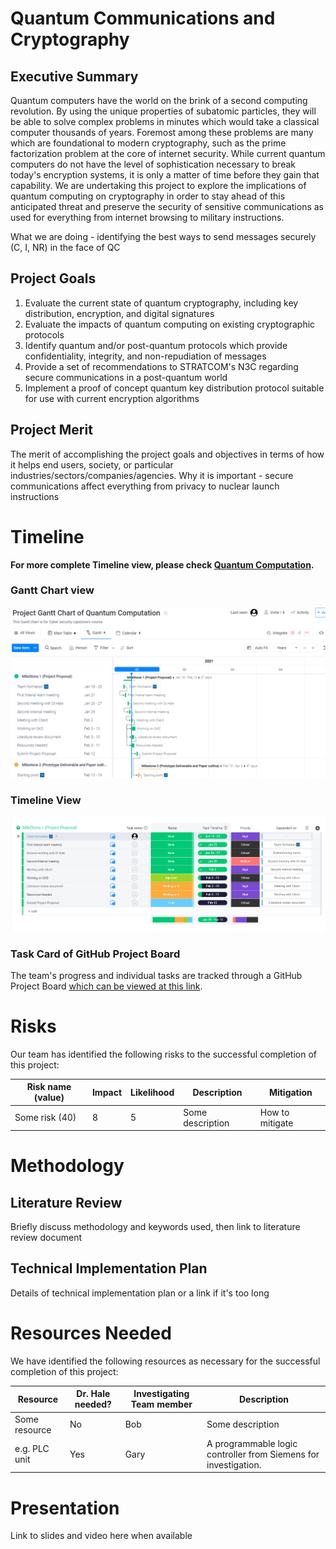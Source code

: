 # Quantum Communications and Cryptography
## Executive Summary
Quantum computers have the world on the brink of a second computing revolution. By using the unique properties of subatomic particles, they will be able to solve complex problems in minutes which would take a classical computer thousands of years. Foremost among these problems are many which are foundational to modern cryptography, such as the prime factorization problem at the core of internet security. While current quantum computers do not have the level of sophistication necessary to break today's encryption systems, it is only a matter of time before they gain that capability. We are undertaking this project to explore the implications of quantum computing on cryptography in order to stay ahead of this anticipated threat and preserve the security of sensitive communications as used for everything from internet browsing to military instructions.

What we are doing - identifying the best ways to send messages securely (C, I, NR) in the face of QC


## Project Goals
1. Evaluate the current state of quantum cryptography, including key distribution, encryption, and digital signatures
2. Evaluate the impacts of quantum computing on existing cryptographic protocols
3. Identify quantum and/or post-quantum protocols which provide confidentiality, integrity, and non-repudiation of messages
4. Provide a set of recommendations to STRATCOM's N3C regarding secure communications in a post-quantum world
5. Implement a proof of concept quantum key distribution protocol suitable for use with current encryption algorithms

## Project Merit
The merit of accomplishing the project goals and objectives in terms of how it helps end users, society, or particular industries/sectors/companies/agencies.
Why it is important - secure communications affect everything from privacy to nuclear launch instructions


# Timeline
**For more complete Timeline view, please check [Quantum Computation](https://unomaha675546.monday.com/boards/1010619675/).**

### Gantt Chart view
![Gantt Chart of Quantum Computation Key Distribution Project](https://github.com/Vidmaster/cybr8950-quantum/blob/main/image/Gantt%20view%20of%20Milestone%201.PNG)


### Timeline View
![Overview of Quantum Computation Key Distribution Project](https://github.com/Vidmaster/cybr8950-quantum/blob/main/image/Milestone%201%20timeline.PNG)

### Task Card of GitHub Project Board

The team's progress and individual tasks are tracked through a GitHub Project Board [which can be viewed at this link](https://github.com/Vidmaster/cybr8950-quantum/projects/1).


# Risks
Our team has identified the following risks to the successful completion of this project:

|Risk name (value)  | Impact     | Likelihood | Description | Mitigation |
|-------------------|------------|------------|-------------|------------|
|Some risk (40) | 8 | 5 | Some description  | How to mitigate |


# Methodology
## Literature Review
Briefly discuss methodology and keywords used, then link to literature review document

## Technical Implementation Plan
Details of technical implementation plan or a link if it's too long


# Resources Needed
We have identified the following resources as necessary for the successful completion of this project:

|Resource  | Dr. Hale needed? | Investigating Team member | Description |
|-------------------|---------|---------------------------|-------------|
|Some resource| No | Bob | Some description  |
|e.g. PLC unit | Yes | Gary | A programmable logic controller from Siemens for investigation.|


# Presentation
Link to slides and video here when available
